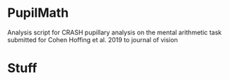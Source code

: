 # PupilMath
Analysis script for CRASH pupillary analysis on the mental arithmetic task submitted for Cohen Hoffing et al. 2019 to journal of vision
# Stuff
